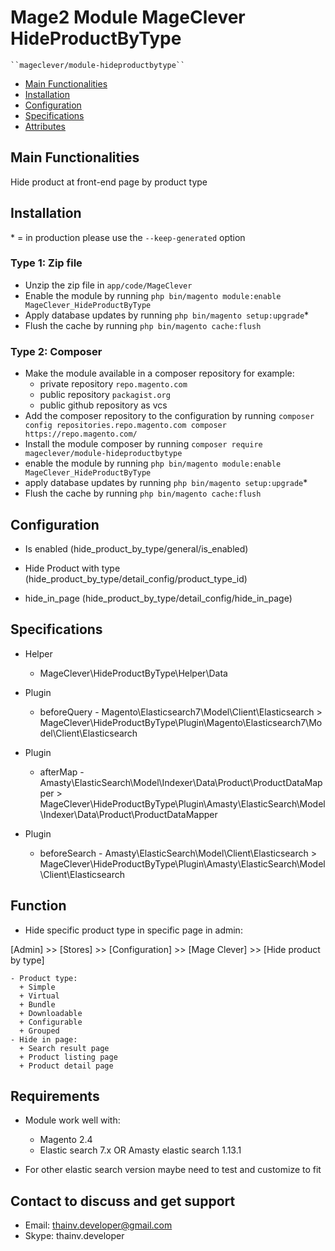 # Mage2 Module MageClever HideProductByType

    ``mageclever/module-hideproductbytype``

 - [Main Functionalities](#markdown-header-main-functionalities)
 - [Installation](#markdown-header-installation)
 - [Configuration](#markdown-header-configuration)
 - [Specifications](#markdown-header-specifications)
 - [Attributes](#markdown-header-attributes)


## Main Functionalities
Hide product at front-end page by product type

## Installation
\* = in production please use the `--keep-generated` option

### Type 1: Zip file

 - Unzip the zip file in `app/code/MageClever`
 - Enable the module by running `php bin/magento module:enable MageClever_HideProductByType`
 - Apply database updates by running `php bin/magento setup:upgrade`\*
 - Flush the cache by running `php bin/magento cache:flush`

### Type 2: Composer

 - Make the module available in a composer repository for example:
    - private repository `repo.magento.com`
    - public repository `packagist.org`
    - public github repository as vcs
 - Add the composer repository to the configuration by running `composer config repositories.repo.magento.com composer https://repo.magento.com/`
 - Install the module composer by running `composer require mageclever/module-hideproductbytype`
 - enable the module by running `php bin/magento module:enable MageClever_HideProductByType`
 - apply database updates by running `php bin/magento setup:upgrade`\*
 - Flush the cache by running `php bin/magento cache:flush`


## Configuration

 - Is enabled (hide_product_by_type/general/is_enabled)

 - Hide Product with type (hide_product_by_type/detail_config/product_type_id)

 - hide_in_page (hide_product_by_type/detail_config/hide_in_page)


## Specifications

 - Helper
	- MageClever\HideProductByType\Helper\Data

 - Plugin
	- beforeQuery - Magento\Elasticsearch7\Model\Client\Elasticsearch > MageClever\HideProductByType\Plugin\Magento\Elasticsearch7\Model\Client\Elasticsearch

 - Plugin
	- afterMap - Amasty\ElasticSearch\Model\Indexer\Data\Product\ProductDataMapper > MageClever\HideProductByType\Plugin\Amasty\ElasticSearch\Model\Indexer\Data\Product\ProductDataMapper

 - Plugin
	- beforeSearch - Amasty\ElasticSearch\Model\Client\Elasticsearch > MageClever\HideProductByType\Plugin\Amasty\ElasticSearch\Model\Client\Elasticsearch


## Function

 - Hide specific product type in specific page in admin:

[Admin] >> [Stores] >> [Configuration] >> [Mage Clever] >> [Hide product by type]

    - Product type:
      + Simple
      + Virtual
      + Bundle
      + Downloadable
      + Configurable
      + Grouped
    - Hide in page:
      + Search result page
      + Product listing page
      + Product detail page

## Requirements
 - Module work well with: 
   
   + Magento 2.4
   + Elastic search 7.x OR Amasty elastic search 1.13.1
   
 - For other elastic search version maybe need to test and customize to fit

## Contact to discuss and get support
 - Email: thainv.developer@gmail.com
 - Skype: thainv.developer


 


